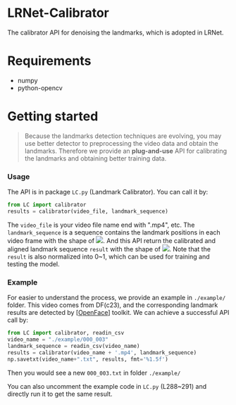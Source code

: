 # LRNet-Calibrator

The calibrator API for denoising the landmarks, which is adopted in LRNet.

# Requirements

- numpy
- python-opencv



# Getting started

> Because the landmarks detection techniques are evolving, you may use better detector to preprocessing the video data and obtain the landmarks. Therefore we provide an **plug-and-use** API for calibrating the landmarks and obtaining better training data.

### Usage

The API is in package `LC.py` (Landmark Calibrator). You can call it by:

```python
from LC import calibrator
results = calibrator(video_file, landmark_sequence)
```

The `video_file` is your video file name end with ".mp4", etc. The `landmark_sequence` is a sequence contains the landmark positions in each video frame with the shape of ![](http://latex.codecogs.com/gif.latex?N\times68\times2). And this API return the calibrated and aligned landmark sequence `result` with the shape of ![](http://latex.codecogs.com/gif.latex?N\times136). Note that the `result` is also normalized into 0~1, which can be used for training and testing the model.



### Example

For easier to understand the process, we provide an example in `./example/` folder. This video comes from DF(c23), and the corresponding landmark results are detected by [[OpenFace](https://github.com/TadasBaltrusaitis/OpenFace)] toolkit. We can achieve a successful API call by:

```python
from LC import calibrator, readin_csv
video_name = "./example/000_003"
landmark_sequence = readin_csv(video_name)
results = calibrator(video_name + '.mp4', landmark_sequence)
np.savetxt(video_name+".txt", results, fmt='%1.5f')
```

Then you would see a new `000_003.txt` in folder `./example/`

You can also uncomment the example code in `LC.py` (L288~291) and directly run it to get the same result.
